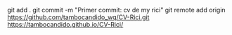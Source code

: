 git add .
git commit -m "Primer commit: cv de my rici"
git remote add origin https://github.com/tambocandido_wq/CV-Rici.git
https://tambocandido.github.io/CV-Rici/

